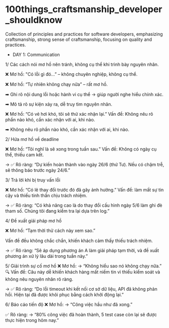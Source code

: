 # 100things_craftsmanship_developer_shouldknow
Collection of principles and practices for software developers, emphasizing craftsmanship, strong sense of craftsmanship, focusing on quality and practices. 

* DAY 1: Communication
  
1/ Các cách nói mơ hồ nên tránh, không cụ thể khi trình bày nguyên nhân.

❌ Mơ hồ: "Có lỗi gì đó...” – không chuyên nghiệp, không cụ thể.

❌ Mơ hồ: “Tự nhiên không chạy nữa” – rất mơ hồ.

➡ Ghi rõ nội dung lỗi hoặc hành vi cụ thể → giúp người nghe hiểu chính xác.

➡ Mô tả rõ sự kiện xảy ra, dễ truy tìm nguyên nhân.


❌ Mơ hồ: “Có vẻ hơi khó, tôi sẽ thử xác nhận lại.” Vấn đề: Không nêu rõ phần nào khó, cần xác nhận với ai, khi nào.

➡ Không nêu rõ phần nào khó, cần xác nhận với ai, khi nào.


2/ Hứa mơ hồ về deadline

❌ Mơ hồ: “Tôi nghĩ là sẽ xong trong tuần sau.” Vấn đề: Không có ngày cụ thể, thiếu cam kết.

→ ✅ Rõ ràng: “Dự kiến hoàn thành vào ngày 26/6 (thứ Tư). Nếu có chậm trễ, sẽ thông báo trước ngày 24/6.”


3/ Trả lời khi bị truy vấn lỗi

❌ Mơ hồ: “Có lẽ thay đổi trước đó đã gây ảnh hưởng.” Vấn đề: làm mất sự tin cậy và thiếu tinh thần chịu trách nhiệm.

→ ✅ Rõ ràng: “Có khả năng cao là do thay đổi cấu hình ngày 5/6 làm ghi đè tham số. Chúng tôi đang kiểm tra lại dựa trên log.”


4/ Đề xuất giải pháp mơ hồ

❌ Mơ hồ: “Tạm thời thử cách này xem sao.”

Vấn đề đều không chắc chắn, khiến khách cảm thấy thiếu trách nhiệm.

→ ✅ Rõ ràng: “Sẽ áp dụng phương án A làm giải pháp tạm thời, và đề xuất phương án xử lý lâu dài trong tuần này.”


5/ Giải trình sự cố mơ hồ
❌ Mơ hồ: → “Không hiểu sao nó không chạy nữa.” 
🔍 Vấn đề: Câu này dễ khiến khách hàng mất niềm tin vì thiếu kiểm soát và không nêu nguyên nhân rõ ràng.

→ ✅ Rõ ràng: “Do lỗi timeout khi kết nối cơ sở dữ liệu, API đã không phản hồi. Hiện tại đã được khôi phục bằng cách khởi động lại.”


6/ Báo cáo tiến độ
❌ Mơ hồ: → “Công việc hầu như đã xong.”

✅ Rõ ràng: → “80% công việc đã hoàn thành, 5 test case còn lại sẽ được thực hiện trong hôm nay.”
